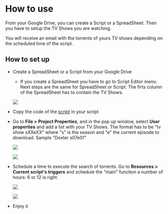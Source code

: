 How to use
===========

From your Google Drive, you can create a Script or a SpreadSheet. Then you have to setup the TV Shows you are watching.

You will receive an email with the torrents of yours TV shows depending on the scheduled time of the script.

How to set up
--------------

*	Create a SpreadSheet or a Script from your Google Drive

	- If you create a SpreadSheet you have to go to Script Editor menu. Next steps are the same for SpreadSheet or Script. The firts column of the SpreadSheet has to contain the TV Shows.

	[<img src="https://raw.github.com/davidayalas/gas-torrent-emailer/master/samples/spreadsheet-script.png">](https://raw.github.com/davidayalas/gas-torrent-emailer/master/samples/spreadsheet-script.png)

*	Copy the code of the [script](https://raw.github.com/davidayalas/gas-torrent-emailer/master/gas-torrent-emailer.js) in your script

* 	Go to **File > Project Properties**, and in the pop up window, select **User properties** and add a list with your TV Shows. The format has to be "tv show sXXeXX" where "s" is the season and "e" the current episode to download. Sample "Dexter s07e01"

	[<img src="https://raw.github.com/davidayalas/gas-torrent-emailer/master/samples/project-properties.png">](https://raw.github.com/davidayalas/gas-torrent-emailer/master/samples/project-properties.png)

	[<img src="https://raw.github.com/davidayalas/gas-torrent-emailer/master/samples/project-properties-2.png">](https://raw.github.com/davidayalas/gas-torrent-emailer/master/samples/project-properties-2.png)

*	Schedule a time to execute the search of torrents. Go to **Resources > Current script's triggers** and schedule the "main" function a number of hours: 6 or 12 is right.

	[<img src="https://raw.github.com/davidayalas/gas-torrent-emailer/master/samples/scheduler-1.png">](https://raw.github.com/davidayalas/gas-torrent-emailer/master/samples/scheduler-1.png)

	[<img src="https://raw.github.com/davidayalas/gas-torrent-emailer/master/samples/scheduler-2.png">](https://raw.github.com/davidayalas/gas-torrent-emailer/master/samples/scheduler-2.png)

*	Enjoy it
